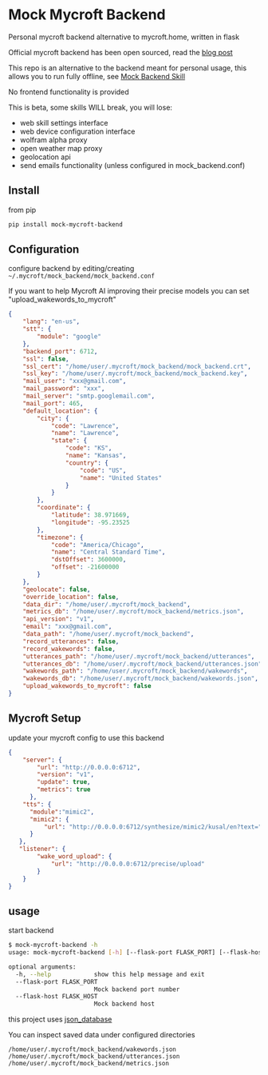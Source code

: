 # Mock Mycroft Backend

Personal mycroft backend alternative to mycroft.home, written in flask

Official mycroft backend has been open sourced, read the [blog post](https://mycroft.ai/blog/open-sourcing-the-mycroft-backend/)

This repo is an alternative to the backend meant for personal usage, this allows you to run fully offline, see [Mock Backend Skill](https://github.com/JarbasSkills/skill-mock-backend)

No frontend functionality is provided

This is beta, some skills WILL break, you will lose:

- web skill settings interface
- web device configuration interface
- wolfram alpha proxy 
- open weather map proxy 
- geolocation api
- send emails functionality (unless configured in mock_backend.conf)

## Install

from pip

```bash
pip install mock-mycroft-backend
```

## Configuration

configure backend by editing/creating ```~/.mycroft/mock_backend/mock_backend.conf```

If you want to help Mycroft AI improving their precise models you can set "upload_wakewords_to_mycroft"


```json
{
    "lang": "en-us",
    "stt": {
        "module": "google"
    },
    "backend_port": 6712,
    "ssl": false,
    "ssl_cert": "/home/user/.mycroft/mock_backend/mock_backend.crt",
    "ssl_key": "/home/user/.mycroft/mock_backend/mock_backend.key",
    "mail_user": "xxx@gmail.com",
    "mail_password": "xxx",
    "mail_server": "smtp.googlemail.com",
    "mail_port": 465,
    "default_location": {
        "city": {
            "code": "Lawrence",
            "name": "Lawrence",
            "state": {
                "code": "KS",
                "name": "Kansas",
                "country": {
                    "code": "US",
                    "name": "United States"
                }
            }
        },
        "coordinate": {
            "latitude": 38.971669,
            "longitude": -95.23525
        },
        "timezone": {
            "code": "America/Chicago",
            "name": "Central Standard Time",
            "dstOffset": 3600000,
            "offset": -21600000
        }
    },
    "geolocate": false,
    "override_location": false,
    "data_dir": "/home/user/.mycroft/mock_backend",
    "metrics_db": "/home/user/.mycroft/mock_backend/metrics.json",
    "api_version": "v1",
    "email": "xxx@gmail.com",
    "data_path": "/home/user/.mycroft/mock_backend",
    "record_utterances": false,
    "record_wakewords": false,
    "utterances_path": "/home/user/.mycroft/mock_backend/utterances",
    "utterances_db": "/home/user/.mycroft/mock_backend/utterances.json",
    "wakewords_path": "/home/user/.mycroft/mock_backend/wakewords",
    "wakewords_db": "/home/user/.mycroft/mock_backend/wakewords.json",
    "upload_wakewords_to_mycroft": false
}
```

## Mycroft Setup

update your mycroft config to use this backend

```json
{
    "server": {
        "url": "http://0.0.0.0:6712",
        "version": "v1",
        "update": true,
        "metrics": true
      },
    "tts": {
      "module":"mimic2",
	  "mimic2": {
	      "url": "http://0.0.0.0:6712/synthesize/mimic2/kusal/en?text="
      }
   },
   "listener": {
        "wake_word_upload": {
            "url": "http://0.0.0.0:6712/precise/upload"
        }
    }
}
```
     

## usage

start backend 

```bash
$ mock-mycroft-backend -h
usage: mock-mycroft-backend [-h] [--flask-port FLASK_PORT] [--flask-host FLASK_HOST]

optional arguments:
  -h, --help            show this help message and exit
  --flask-port FLASK_PORT
                        Mock backend port number
  --flask-host FLASK_HOST
                        Mock backend host

```
this project uses [json_database](https://github.com/OpenJarbas/json_database)

You can inspect saved data under configured directories
```
/home/user/.mycroft/mock_backend/wakewords.json
/home/user/.mycroft/mock_backend/utterances.json
/home/user/.mycroft/mock_backend/metrics.json
```